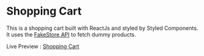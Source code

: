 # Shopping Cart

This is a shopping cart built with ReactJs and styled by Styled Components.
It uses the [FakeStore API](https://fakestoreapi.com/) to fetch dummy products.

Live Preview : [Shopping Cart](https://heyyayesh.github.io/shopping-cart)
